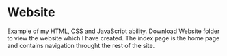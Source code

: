 # Website
Example of my HTML, CSS and JavaScript ability.
Download Website folder to view the website which I have created. The index page is the home page and contains navigation throught the rest of the site. 
